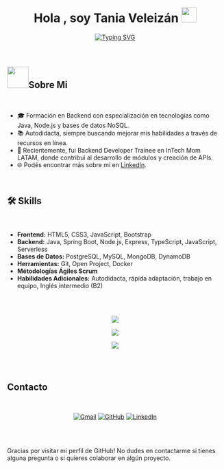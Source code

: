 <h1 align="center">Hola , soy Tania Veleizán <img src="https://media.giphy.com/media/hvRJCLFzcasrR4ia7z/giphy.gif" width="35"></h1>
<p align="center">
  <a href="https://git.io/typing-svg"><img src="https://readme-typing-svg.demolab.com?font=Fira+Code&weight=500&pause=1000&color=2D8300&center=true&vCenter=true&width=600&height=100&lines=Back-end+developer;Cybersecurity+enthusiast;Autodidacta+comprometida" alt="Typing SVG" /></a>
</p>


<br>

	
## <picture><img src = "https://github.com/7oSkaaa/7oSkaaa/blob/main/Images/about_me.gif?raw=true" width = 50px></picture>Sobre Mi

<br>

- :mortar_board: Formación en Backend con especialización en tecnologías como Java, Node.js y bases de datos NoSQL.
- :books: Autodidacta, siempre buscando mejorar mis habilidades a través de recursos en línea.
- :briefcase: Recientemente, fui Backend Developer Trainee en InTech Mom LATAM, donde contribuí al desarrollo de módulos y creación de APIs.
- :globe_with_meridians: Podés encontrar más sobre mí en [LinkedIn](https://www.linkedin.com/in/taniaveleizan).
<br>



## 🛠️ Skills
<br>

- **Frontend:** HTML5, CSS3, JavaScript, Bootstrap
- **Backend:** Java, Spring Boot, Node.js, Express, TypeScript, JavaScript, Serverless
- **Bases de Datos:** PostgreSQL, MySQL, MongoDB, DynamoDB
- **Herramientas:** Git, Open Project, Docker
- **Métodologías Ágiles Scrum**
- **Habilidades Adicionales:** Autodidacta, rápida adaptación, trabajo en equipo, Inglés intermedio (B2)

<br><br>

<p align="center"> 
	<a href="https://skillicons.dev">
    		<img src="https://skillicons.dev/icons?i=js,ts,java,py,html,css,bootstrap,nodejs,npm,express,spring,sequelize" />
 	</a>
</p>
<!--<p align="center"> 
	<a href="https://skillicons.dev">
    		<img src="https://skillicons.dev/icons?i=nodejs,npm,express,spring,sequelize" />
 	</a>
</p>-->
<p align="center"> 
	<a href="https://skillicons.dev">
    		<img src="https://skillicons.dev/icons?i=aws,postgres,mysql,mongodb" />
 	</a>
</p>
<p align="center"> 
	<a href="https://skillicons.dev">
    		<img src="https://skillicons.dev/icons?i=git,github,vscode,eclipse,postman,docker" />
 	</a>
</p>

<br><br>

## Contacto
<br>
<p align="center">
	<a href="mailto:taninaveleizan@gmail.com"><img img src="https://img.shields.io/badge/gmail-%23EA4335.svg?style=plastic&logo=gmail&logoColor=white" alt="Gmail"/></a>
	<a href="https://github.com/taniaveleizan"><img src="https://img.shields.io/badge/github-%23181717.svg?style=plastic&logo=github&logoColor=white" alt="GitHub"/></a>
	<a href="https://www.linkedin.com/in/taniaveleizan/"><img src="https://img.shields.io/badge/linkedin-%230A66C2.svg?style=plastic&logo=linkedin&logoColor=white" alt="LinkedIn"/></a>
</p>

<br><br>
<p>Gracias por visitar mi perfil de GitHub! No dudes en contactarme si tienes alguna pregunta o si quieres colaborar en algún proyecto.</p>

